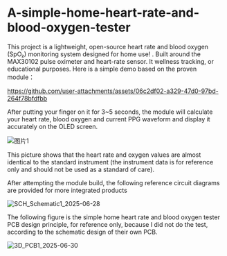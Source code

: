 # A-simple-home-heart-rate-and-blood-oxygen-tester
This project is a lightweight, open-source heart rate and blood oxygen (SpO₂) monitoring system designed for home use!
. Built around the MAX30102 pulse oximeter and heart-rate sensor. It wellness tracking, or educational purposes. 
Here is a simple demo based on the proven module：

https://github.com/user-attachments/assets/06c2df02-a329-47d0-97bd-264f78bfdfbb


After putting your finger on it for 3~5 seconds, the module will calculate your heart rate, blood oxygen and current PPG waveform and display it accurately on the OLED screen.

![图片1](https://github.com/user-attachments/assets/e1a95326-4c1d-44dd-8dff-f165ce495931)

This picture shows that the heart rate and oxygen values are almost identical to the standard instrument (the instrument data is for reference only and should not be used as a standard of care).

After attempting the module build, the following reference circuit diagrams are provided for more integrated products


![SCH_Schematic1_2025-06-28](https://github.com/user-attachments/assets/3ef80611-16f7-41df-93eb-630e33a77d05)


The following figure is the simple home heart rate and blood oxygen tester PCB design principle, for reference only, because I did not do the test, according to the schematic design of their own PCB.

![3D_PCB1_2025-06-30](https://github.com/user-attachments/assets/a09e9e28-e892-43be-9bce-747fc7d6bca3)
